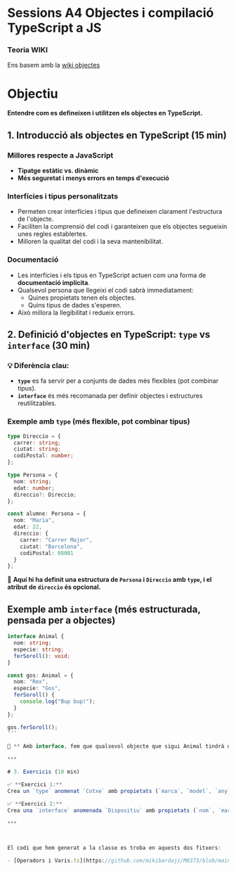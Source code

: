 # Sessions A4 Objectes i compilació TypeScript a JS
### Teoria WIKI

Ens basem amb la [wiki objectes](https://xtec.dev/typescript/object/)


# Objectiu  

**Entendre com es defineixen i utilitzen els objectes en TypeScript.**  

## 1. Introducció als objectes en TypeScript (15 min)  
### Millores respecte a JavaScript  
- **Tipatge estàtic vs. dinàmic**  
- **Més seguretat i menys errors en temps d'execució**  

### Interfícies i tipus personalitzats  
- Permeten crear interfícies i tipus que defineixen clarament l'estructura de l'objecte.  
- Faciliten la comprensió del codi i garanteixen que els objectes segueixin unes regles establertes.  
- Milloren la qualitat del codi i la seva mantenibilitat.  

### Documentació  
- Les interfícies i els tipus en TypeScript actuen com una forma de **documentació implícita**.  
- Qualsevol persona que llegeixi el codi sabrà immediatament:  
  - Quines propietats tenen els objectes.  
  - Quins tipus de dades s'esperen.  
- Això millora la llegibilitat i redueix errors.  
## 2. Definició d'objectes en TypeScript: `type` vs `interface` (30 min)  

### 💡 Diferència clau:  
- **`type`** es fa servir per a conjunts de dades més flexibles (pot combinar tipus).  
- **`interface`** és més recomanada per definir objectes i estructures reutilitzables.  

### Exemple amb `type` (més flexible, pot combinar tipus)  

```typescript
type Direccio = {
  carrer: string;
  ciutat: string;
  codiPostal: number;
};

type Persona = {
  nom: string;
  edat: number;
  direccio?: Direccio;
};

const alumne: Persona = {
  nom: "Maria",
  edat: 22,
  direccio: {
    carrer: "Carrer Major",
    ciutat: "Barcelona",
    codiPostal: 08001
  }
};
```

📌 **Aquí hi ha definit una estructura de `Persona` i `Direccio` amb `type`, i el atribut de `direccio` és opcional.**  

## Exemple amb `interface` (més estructurada, pensada per a objectes)  

```typescript
interface Animal {
  nom: string;
  especie: string;
  ferSoroll(): void;
}

const gos: Animal = {
  nom: "Rex",
  especie: "Gos",
  ferSoroll() {
    console.log("Bup bup!");
  }
};

gos.ferSoroll();
´´´

📌 ** Amb interface, fem que qualsevol objecte que sigui Animal tindrà un mètode ferSoroll().

***

# 3. Exercicis (10 min)  

✅ **Exercici 1:**  
Crea un `type` anomenat `Cotxe` amb propietats (`marca`, `model`, `any`) i declara un objecte.  

✅ **Exercici 2:**  
Crea una `interface` anomenada `Dispositiu` amb propietats (`nom`, `marca`, `preu`) i afegeix un mètode `descripcio()`. Implementa un objecte `portatil`.  

***



El codi que hem generat a la classe es troba en aquests dos fitxers:

- [Operadors i Varis.ts](https://github.com/mikibardaji/M0373/blob/main/A2/A2/S2-A2.ts)
